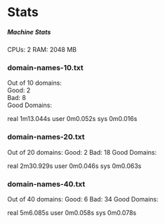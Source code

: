 



# Stats
##### Machine Stats
CPUs:	2
RAM:	2048 MB


### domain-names-10.txt
Out of 10 domains:
<br>        Good:   2
<br>        Bad:    8
<br>        Good Domains:

real    1m13.044s
user    0m0.052s
sys     0m0.016s

### domain-names-20.txt
Out of 20 domains:
        Good:   2
        Bad:    18
        Good Domains:

real    2m30.929s
user    0m0.046s
sys     0m0.063s

### domain-names-40.txt
Out of 40 domains:
        Good:   6
        Bad:    34
        Good Domains:

real    5m6.085s
user    0m0.058s
sys     0m0.078s

